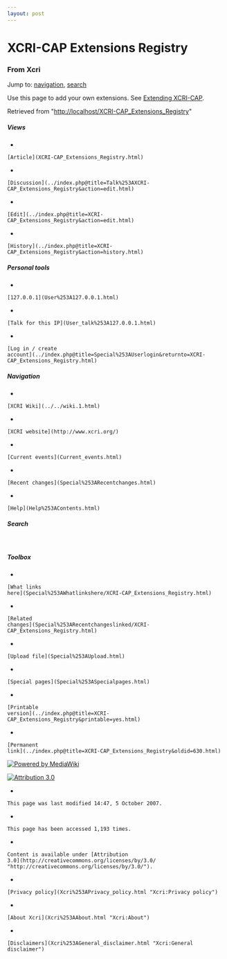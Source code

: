 ```yaml
---
layout: post
---
```


<script>
  (function(i,s,o,g,r,a,m){i['GoogleAnalyticsObject']=r;i[r]=i[r]||function(){
  (i[r].q=i[r].q||[]).push(arguments)},i[r].l=1*new Date();a=s.createElement(o),
  m=s.getElementsByTagName(o)[0];a.async=1;a.src=g;m.parentNode.insertBefore(a,m)
  })(window,document,'script','https://www.google-analytics.com/analytics.js','ga');

  ga('create', 'UA-73710929-3', 'auto');
  ga('send', 'pageview');

</script>







XCRI-CAP Extensions Registry 
============================













### From Xcri 







Jump to: [navigation](XCRI-CAP_Extensions_Registry.html#column-one),
[search](XCRI-CAP_Extensions_Registry.html#searchInput)



Use this page to add your own extensions. See [Extending
XCRI-CAP](Extending_XCRI-CAP.html "Extending XCRI-CAP").



Retrieved from
"[http://localhost/XCRI-CAP\_Extensions\_Registry](XCRI-CAP_Extensions_Registry.html)"

















##### Views



-   

    

    [Article](XCRI-CAP_Extensions_Registry.html)
-   

    

    [Discussion](../index.php@title=Talk%253AXCRI-CAP_Extensions_Registry&action=edit.html)
-   

    

    [Edit](../index.php@title=XCRI-CAP_Extensions_Registry&action=edit.html)
-   

    

    [History](../index.php@title=XCRI-CAP_Extensions_Registry&action=history.html)







##### Personal tools



-   

    

    [127.0.0.1](User%253A127.0.0.1.html)
-   

    

    [Talk for this IP](User_talk%253A127.0.0.1.html)
-   

    

    [Log in / create
    account](../index.php@title=Special%253AUserlogin&returnto=XCRI-CAP_Extensions_Registry.html)











[](../../wiki.1.html "XCRI Wiki")





##### Navigation



-   

    

    [XCRI Wiki](../../wiki.1.html)
-   

    

    [XCRI website](http://www.xcri.org/)
-   

    

    [Current events](Current_events.html)
-   

    

    [Recent changes](Special%253ARecentchanges.html)
-   

    

    [Help](Help%253AContents.html)







##### Search





 









##### Toolbox



-   

    

    [What links
    here](Special%253AWhatlinkshere/XCRI-CAP_Extensions_Registry.html)
-   

    

    [Related
    changes](Special%253ARecentchangeslinked/XCRI-CAP_Extensions_Registry.html)
-   

    

    [Upload file](Special%253AUpload.html)
-   

    

    [Special pages](Special%253ASpecialpages.html)
-   

    

    [Printable
    version](../index.php@title=XCRI-CAP_Extensions_Registry&printable=yes.html)
-   

    

    [Permanent
    link](../index.php@title=XCRI-CAP_Extensions_Registry&oldid=630.html)















[![Powered by
MediaWiki](../skins/common/images/poweredby_mediawiki_88x31.png)](http://www.mediawiki.org/)





[![Attribution 3.0
](http://i.creativecommons.org/l/by/3.0/88x31.png)](http://creativecommons.org/licenses/by/3.0/)



-   

    

    This page was last modified 14:47, 5 October 2007.
-   

    

    This page has been accessed 1,193 times.
-   

    

    Content is available under [Attribution
    3.0](http://creativecommons.org/licenses/by/3.0/ "http://creativecommons.org/licenses/by/3.0/").
-   

    

    [Privacy policy](Xcri%253APrivacy_policy.html "Xcri:Privacy policy")
-   

    

    [About Xcri](Xcri%253AAbout.html "Xcri:About")
-   

    

    [Disclaimers](Xcri%253AGeneral_disclaimer.html "Xcri:General disclaimer")




